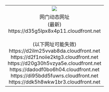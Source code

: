 ﻿<table>
  <tr></tr>
  <tr><td colspan=2 align=center><img src="https://d35g5lpx8x4p11.cloudfront.net/Up/oGate.jpg" /></td></tr>
  <tr><td colspan=2 align=center>网门动态网址<br/>(最新)
<br>https://d35g5lpx8x4p11.cloudfront.net
<br/><br/>(以下网址可能失效)
<br>https://d2ilm25vvab8da.cloudfront.net
<br>https://d2f1noiie2ktg3.cloudfront.net
<br>https://d20g30h5vzya5e.cloudfront.net
<br>https://dadodf0bo6h04.cloudfront.net
<br>https://di95bdd5fuwrs.cloudfront.net
<br>https://ddk5h8wkw1br3.cloudfront.net
    </td>
  </tr>
</table>
